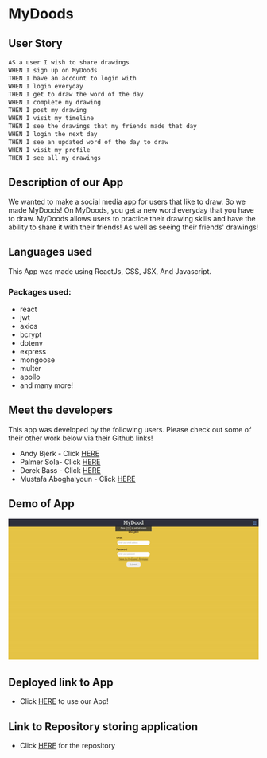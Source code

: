 # MyDoods

## User Story

```
AS a user I wish to share drawings
WHEN I sign up on MyDoods
THEN I have an account to login with
WHEN I login everyday
THEN I get to draw the word of the day
WHEN I complete my drawing
THEN I post my drawing
WHEN I visit my timeline
THEN I see the drawings that my friends made that day
WHEN I login the next day
THEN I see an updated word of the day to draw
WHEN I visit my profile
THEN I see all my drawings
```

## Description of our App

We wanted to make a social media app for users that like to draw. So we made MyDoods!
On MyDoods, you get a new word everyday that you have to draw. MyDoods allows users to practice their drawing skills and have the ability to share it with their friends! As well as seeing their friends' drawings!

## Languages used

This App was made using ReactJs, CSS, JSX, And Javascript.

### Packages used:

- react
- jwt
- axios
- bcrypt
- dotenv
- express
- mongoose
- multer
- apollo
- and many more!

## Meet the developers

This app was developed by the following users. Please check out some of their other work below via their Github links!

- Andy Bjerk - Click [HERE](https://github.com/savoryboi)
- Palmer Sola- Click [HERE](https://github.com/palmersola)
- Derek Bass - Click [HERE](https://github.com/Derjbass)
- Mustafa Aboghalyoun - Click [HERE](https://github.com/KappaMustafa)

## Demo of App

![Demo](./server/public/images/mydood.gif.gif)

## Deployed link to App

- Click [HERE]() to use our App!

## Link to Repository storing application

- Click [HERE](https://github.com/savoryboi/my-dood) for the repository
